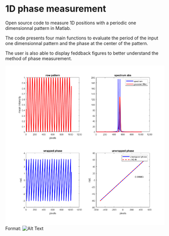 # 1D phase measurement
Open source code to measure 1D positions with a periodic one dimensionnal pattern in Matlab.

The code presents four main functions to evaluate the period of the input one dimensionnal pattern and the phase at the center of the pattern.

The user is also able to display feddback figures to better understand the method of phase measurement.

![figureImg](figureExample.png)
Format: ![Alt Text](url)